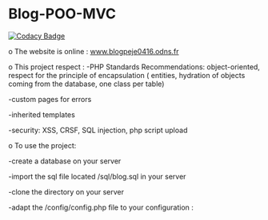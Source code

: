 # Blog-POO-MVC
[![Codacy Badge](https://app.codacy.com/project/badge/Grade/626f7f7fa34c4344967a1d2d6eacd11d)](https://www.codacy.com/gh/Jpetitgas/Blog-POO-MVC/dashboard?utm_source=github.com&amp;utm_medium=referral&amp;utm_content=Jpetitgas/Blog-POO-MVC&amp;utm_campaign=Badge_Grade)

o The website is online : www.blogpeje0416.odns.fr

o This project respect :
  -PHP Standards Recommendations: object-oriented, respect for the principle of encapsulation ( entities, hydration of objects coming from the database, one class per table)
  
  -custom pages for errors
  
  -inherited templates
  
  -security: XSS, CRSF, SQL injection, php script upload
  

o To use the project:

  -create a database on your server
  
  -import the sql file located /sql/blog.sql in your server
  
  -clone the directory on your server
  
  -adapt the /config/config.php file to your configuration :
  
<?php
const MAIL="yourmail@mail.com";

const BASE_PATH = "pathtoyourdirectory"; // exemple : http:/blog/

const DB_DSN = 'mysql:dbname=yourdatabasename;host=pathtoyourdatabase';

const DB_USERNAME = 'yourusername';

const DB_PASSWORD = 'yourpassword';

